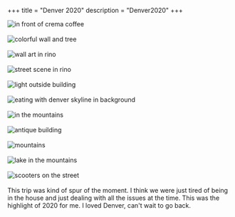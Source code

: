 
+++
title = "Denver 2020"
description = "Denver2020"
+++

![in front of crema coffee](/images/photography/denver/denver2.jpg)  
<br>
![colorful wall and tree](/images/photography/denver/denver3.jpg)  
<br>
![wall art in rino](/images/photography/denver/denver4.jpg)  
<br>
![street scene in rino](/images/photography/denver/denver5.jpg)  
<br>
![light outside building](/images/photography/denver/denver6.jpg)  
<br>
![eating with denver skyline in background](/images/photography/denver/denver7.jpg)  
<br>
![in the mountains](/images/photography/denver/denver8.jpg)  
<br>
![antique building](/images/photography/denver/denver9.jpg)  
<br>
![mountains](/images/photography/denver/denver10.jpg)  
<br>
![lake in the mountains](/images/photography/denver/denver11.jpg)  
<br>
![scooters on the street](/images/photography/denver/denver12.jpg)  
<br>
This trip was kind of spur of the moment.  I think we were just tired of being in
the house and just dealing with all the issues at the time.  This was the highlight
of 2020 for me. I loved Denver, can't wait to go back. 

